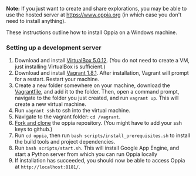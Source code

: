 **Note:** If you just want to create and share explorations, you may be able to use the hosted server at https://www.oppia.org (in which case you don't need to install anything).

These instructions outline how to install Oppia on a Windows machine.

### Setting up a development server

1. Download and install [VirtualBox 5.0.12](https://www.virtualbox.org/wiki/Downloads). (You do not need to create a VM, just installing VirtualBox is sufficient.)
2. Download and install [Vagrant 1.8.1](https://www.vagrantup.com/downloads.html). After installation, Vagrant will prompt for a restart. Restart your machine.
3. Create a new folder somewhere on your machine, download the [Vagrantfile](https://raw.githubusercontent.com/oppia/oppia/develop/Vagrantfile), and add it to the folder. Then, open a command prompt, navigate to the folder you just created, and run `vagrant up`. This will create a new virtual machine.
4. Run `vagrant ssh` to ssh into the virtual machine.
5. Navigate to the vagrant folder: `cd /vagrant`.
6. [Fork and clone](https://help.github.com/articles/fork-a-repo/) the oppia repository. (You might have to add your ssh keys to github.)
7. Run `cd oppia`, then run `bash scripts/install_prerequisites.sh` to install the build tools and project dependencies.
8. Run `bash scripts/start.sh`. This will install Google App Engine, and start a Python server from which you can run Oppia locally
9. If installation has succeeded, you should now be able to access Oppia at `http://localhost:8181/`.